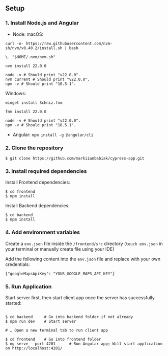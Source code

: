 ## Setup

### 1. Install Node.js and Angular

- Node:
macOS:
```shell
curl -o- https://raw.githubusercontent.com/nvm-sh/nvm/v0.40.2/install.sh | bash

\. "$HOME/.nvm/nvm.sh"

nvm install 22.0.0

node -v # Should print "v22.0.0".
nvm current # Should print "v22.0.0".
npm -v # Should print "10.5.1".
```
Windows:
```shell
winget install Schniz.fnm

fnm install 22.0.0

node -v # Should print "v22.0.0".
npm -v # Should print "10.5.1".
```
- Angular: `npm install -g @angular/cli `

### 2. Clone the repository

```shell
$ git clone https://github.com/markiianbabiak/cypress-app.git
```

### 3. Install required dependencies

Install Frontend dependencies:

```shell
$ cd frontend
$ npm install
```

Install Backend dependencies:

```shell
$ cd backend
$ npm install
```

### 4. Add environment variables

Create a `env.json` file inside the `/frontend/src` directory (`touch env.json` in your terminal or manually create file using your IDE)

Add the following content into the `env.json` file and replace with your own credentials:

```
{"googleMapsApiKey": "YOUR_GOOGLE_MAPS_API_KEY"}
```

### 5. Run Application

Start server first, then start client app once the server has successfully started:

```shell

$ cd backend     # Go into backend folder if not already
$ npm run dev    # Start server

# … Open a new terminal tab to run client app

$ cd frontend    # Go into frontend folder
$ ng serve --port 4201      # Run Angular app; Will start application on http://localhost:4201/
```
